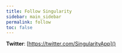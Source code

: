 ```yaml
---
title: Follow Singularity
sidebar: main_sidebar
permalink: follow
toc: false
---
```


**Twitter**: [https://twitter.com/SingularityApp]()

